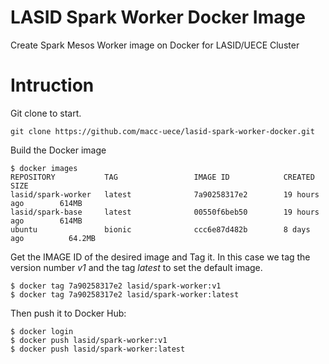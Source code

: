 # LASID Spark Worker Docker Image
Create Spark Mesos Worker image on Docker for LASID/UECE Cluster

# Intruction

Git clone to start.

```
git clone https://github.com/macc-uece/lasid-spark-worker-docker.git
```

Build the Docker image

```
$ docker images
REPOSITORY           TAG                 IMAGE ID            CREATED             SIZE
lasid/spark-worker   latest              7a90258317e2        19 hours ago        614MB
lasid/spark-base     latest              00550f6beb50        19 hours ago        614MB
ubuntu               bionic              ccc6e87d482b        8 days ago          64.2MB
```
Get the IMAGE ID of the desired image and Tag it. In this case we tag the version number *v1* and the tag *latest* to set the default image.

```
$ docker tag 7a90258317e2 lasid/spark-worker:v1
$ docker tag 7a90258317e2 lasid/spark-worker:latest
```

Then push it to Docker Hub:

```
$ docker login
$ docker push lasid/spark-worker:v1
$ docker push lasid/spark-worker:latest
```
